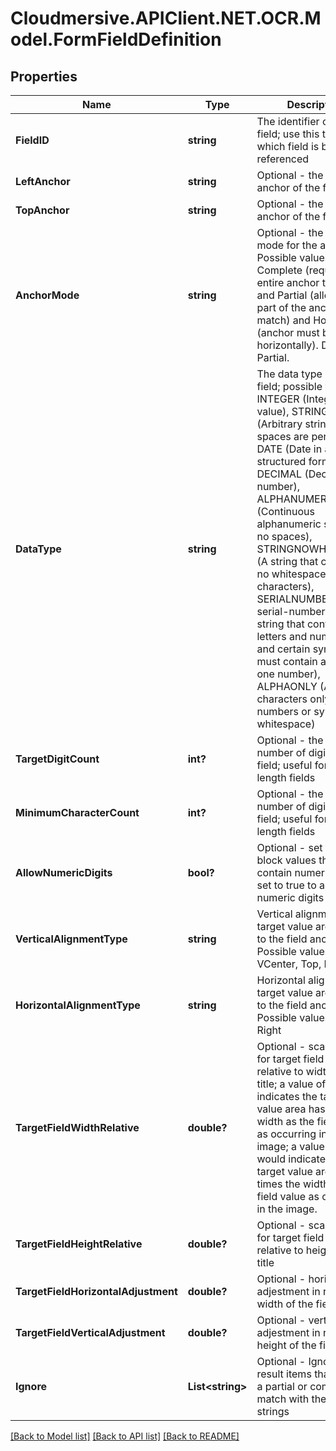 # Cloudmersive.APIClient.NET.OCR.Model.FormFieldDefinition
## Properties

Name | Type | Description | Notes
------------ | ------------- | ------------- | -------------
**FieldID** | **string** | The identifier of the field; use this to identify which field is being referenced | [optional] 
**LeftAnchor** | **string** | Optional - the left-hand anchor of the field | [optional] 
**TopAnchor** | **string** | Optional - the top anchor of the field | [optional] 
**AnchorMode** | **string** | Optional - the matching mode for the anchor.  Possible values are Complete (requires the entire anchor to match) and Partial (allows only part of the anchor to match) and Horizontal (anchor must be laid out horizontally).  Default is Partial. | [optional] 
**DataType** | **string** | The data type of the field; possible values are INTEGER (Integer value), STRING (Arbitrary string value, spaces are permitted), DATE (Date in a structured format), DECIMAL (Decimal number), ALPHANUMERIC (Continuous alphanumeric string with no spaces), STRINGNOWHITESPACE (A string that contains no whitespace characters), SERIALNUMBER (A serial-number style string that contains letters and numbers, and certain symbols; must contain at least one number), ALPHAONLY (Alphabet characters only, no numbers or symbols or whitespace) | [optional] 
**TargetDigitCount** | **int?** | Optional - the target number of digits in the field; useful for fixed-length fields | [optional] 
**MinimumCharacterCount** | **int?** | Optional - the target number of digits in the field; useful for fixed-length fields | [optional] 
**AllowNumericDigits** | **bool?** | Optional - set to false to block values that contain numeric digits, set to true to allow numeric digits | [optional] 
**VerticalAlignmentType** | **string** | Vertical alignment of target value area relative to the field anchor; Possible values are VCenter, Top, Bottom | [optional] 
**HorizontalAlignmentType** | **string** | Horizontal alignment of target value area relative to the field anchor; Possible values are Left, Right | [optional] 
**TargetFieldWidthRelative** | **double?** | Optional - scale factor for target field width - relative to width of field title; a value of 1.0 indicates the target value area has the same width as the field value as occurring in the image; a value of 2.0 would indicate that the target value area has 2 times the width of the field value as occurring in the image. | [optional] 
**TargetFieldHeightRelative** | **double?** | Optional - scale factor for target field height - relative to height of field title | [optional] 
**TargetFieldHorizontalAdjustment** | **double?** | Optional - horizontal adjestment in relative width of the field | [optional] 
**TargetFieldVerticalAdjustment** | **double?** | Optional - vertical adjestment in relative height of the field | [optional] 
**Ignore** | **List&lt;string&gt;** | Optional - Ignore any result items that contain a partial or complete match with these text strings | [optional] 

[[Back to Model list]](../README.md#documentation-for-models) [[Back to API list]](../README.md#documentation-for-api-endpoints) [[Back to README]](../README.md)


